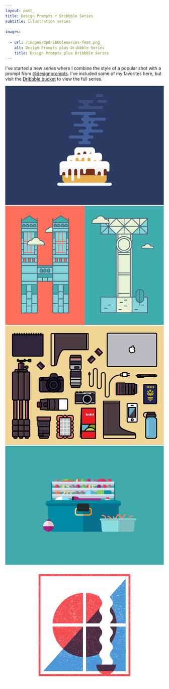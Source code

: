 ```yaml
---
layout: post
title: Design Prompts + Dribbble Series
subtitle: Illustration series

images:

  - url: /images/dpdribbbleseries-feat.png
    alt: Design Prompts plus Dribbble Series
    title: Design Prompts plus Dribbble Series
---
```


I've started a new series where I combine the style of a popular shot with a prompt from [@designprompts](http://twitter.com/designprompts). I've included some of my favorites here, but visit the [Dribbble bucket](https://dribbble.com/mknepprath/buckets/257652-Design-Prompts-Series) to view the full series.

<a href="https://dribbble.com/shots/1879570-Hot-Sticky"><img class="aligncenter" src="/images/dpd-cinnamonroll.png" alt="cinnamon roll" /></a>
<a href="https://dribbble.com/shots/1884360-Hi"><img class="aligncenter" src="/images/dpd-hi.png" alt="hi" /></a>
<a href="https://dribbble.com/shots/1894482-Photography"><img class="aligncenter" src="/images/dpd-photography.png" alt="photography" /></a>
<a href="https://dribbble.com/shots/1897537-Fishing"><img class="aligncenter" src="/images/dpd-fishing.png" alt="fishing" /></a>
<a href="https://dribbble.com/shots/1898112-Soothing"><img class="aligncenter" src="/images/dpd-soothing.png" alt="soothing" /></a>
